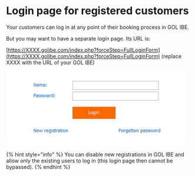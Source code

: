 # Login page for registered customers

Your customers can log in at any point of their booking process in GOL IBE.

But you may want to have a separate login page. Its URL is:

[https://XXXX.golibe.com/index.php?forceStep=FullLoginForm](https://XXXX.golibe.com/index.php?forceStep=FullLoginForm) \(replace XXXX with the URL of your GOL IBE\)

![](../../.gitbook/assets/image%20%2852%29.png)

{% hint style="info" %}
You can disable new registrations in GOL IBE and allow only the existing users to log in \(this login page then cannot be bypassed\).
{% endhint %}

